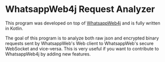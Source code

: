# WhatsappWeb4j Request Analyzer

This program was developed on top of [WhatsappWeb4j](https://github.com/Auties00/WhatsappWeb4j) and is fully written in Kotlin.

The goal of this program is to analyze both raw json and encrypted binary requests sent by WhatsappWeb's Web client to WhatsappWeb's 
secure WebSocket and vice-versa. This is very useful if you want to contribute to WhatsappWeb4j by adding new features.